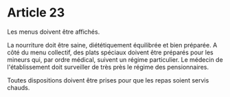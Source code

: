 # Article 23

Les menus doivent être affichés.

La nourriture doit être saine, diététiquement équilibrée et bien préparée. A côté du menu collectif, des plats spéciaux doivent être préparés pour les mineurs qui, par ordre médical, suivent un régime particulier. Le médecin de l'établissement doit surveiller de très près le régime des pensionnaires.

Toutes dispositions doivent être prises pour que les repas soient servis chauds.
